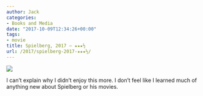 ```yaml
---
author: Jack
categories:
- Books and Media
date: "2017-10-09T12:34:26+00:00"
tags:
- movie
title: Spielberg, 2017 – ★★★½
url: /2017/spielberg-2017-★★★½/
---
```

![][1]

I can&#8217;t explain why I didn&#8217;t enjoy this more. I don&#8217;t feel like I learned much of anything new about Spielberg or his movies.

 [1]: https://a.ltrbxd.com/resized/film-poster/3/9/8/6/0/8/398608-spielberg-0-150-0-225-crop.jpg?k=8bf7a2dae1